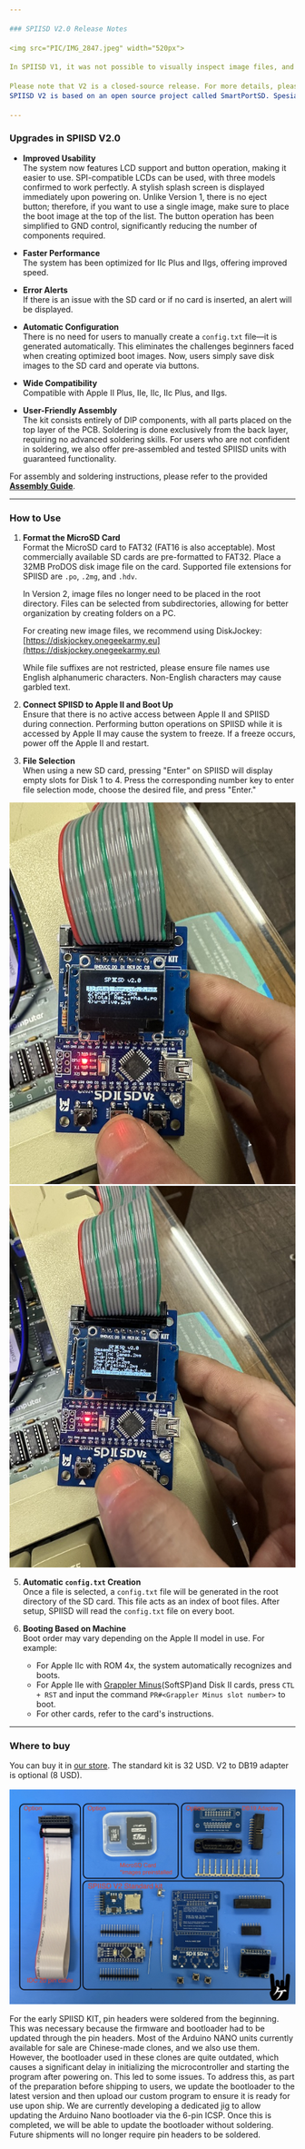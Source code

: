 ```yaml
---

### SPIISD V2.0 Release Notes  

<img src="PIC/IMG_2847.jpeg" width="520px">

In SPIISD V1, it was not possible to visually inspect image files, and the V2 main goal was to operate the system using an LCD and buttons. However, some users experienced difficulties creating image files or made near-miss mistakes with file suffixes in the V1. In V2, there are no suffix rules for compatible image files, and users can simply select files using button operations.  

Please note that V2 is a closed-source release. For more details, please refer to [my blog](https://ameblo.jp/keroxiee1016/entry-12875583265.html). We would like to special thank [Wing Yeung](http://www.mfa2lab.com) for helping with the V2.0 program. 
SPIISD V2 is based on an open source project called SmartPortSD. Spesial thanks to: Robert Justice, Andrea Ottaviani and Katherine Stark.

---
```


### Upgrades in SPIISD V2.0  

- **Improved Usability**  
  The system now features LCD support and button operation, making it easier to use. SPI-compatible LCDs can be used, with three models confirmed to work perfectly. A stylish splash screen is displayed immediately upon powering on. Unlike Version 1, there is no eject button; therefore, if you want to use a single image, make sure to place the boot image at the top of the list. The button operation has been simplified to GND control, significantly reducing the number of components required.  

- **Faster Performance**  
  The system has been optimized for IIc Plus and IIgs, offering improved speed.  

- **Error Alerts**  
  If there is an issue with the SD card or if no card is inserted, an alert will be displayed.  

- **Automatic Configuration**  
  There is no need for users to manually create a `config.txt` file—it is generated automatically. This eliminates the challenges beginners faced when creating optimized boot images. Now, users simply save disk images to the SD card and operate via buttons.  

- **Wide Compatibility**  
  Compatible with Apple II Plus, IIe, IIc, IIc Plus, and IIgs.  

- **User-Friendly Assembly**  
  The kit consists entirely of DIP components, with all parts placed on the top layer of the PCB. Soldering is done exclusively from the back layer, requiring no advanced soldering skills. For users who are not confident in soldering, we also offer pre-assembled and tested SPIISD units with guaranteed functionality.  

For assembly and soldering instructions, please refer to the provided [**Assembly Guide**](https://github.com/kerokero5150/SPIISD_V2/blob/main/PDF/SP2SD＿V2_DIY_assembly%20guide1.pdf).  

---

### How to Use  

1. **Format the MicroSD Card**  
   Format the MicroSD card to FAT32 (FAT16 is also acceptable). Most commercially available SD cards are pre-formatted to FAT32. Place a 32MB ProDOS disk image file on the card. Supported file extensions for SPIISD are `.po`, `.2mg`, and `.hdv`.  

   In Version 2, image files no longer need to be placed in the root directory. Files can be selected from subdirectories, allowing for better organization by creating folders on a PC.  

   For creating new image files, we recommend using DiskJockey:  
   [https://diskjockey.onegeekarmy.eu](https://diskjockey.onegeekarmy.eu)  

   While file suffixes are not restricted, please ensure file names use English alphanumeric characters. Non-English characters may cause garbled text.  

2. **Connect SPIISD to Apple II and Boot Up**  
   Ensure that there is no active access between Apple II and SPIISD during connection. Performing button operations on SPIISD while it is accessed by Apple II may cause the system to freeze. If a freeze occurs, power off the Apple II and restart.  

3. **File Selection**  
   When using a new SD card, pressing "Enter" on SPIISD will display empty slots for Disk 1 to 4. Press the corresponding number key to enter file selection mode, choose the desired file, and press "Enter."
<img src="PIC/IMG_2852.jpeg" width="520px">   
<img src="PIC/IMG_2854.jpeg" width="520px">

5. **Automatic `config.txt` Creation**  
   Once a file is selected, a `config.txt` file will be generated in the root directory of the SD card. This file acts as an index of boot files. After setup, SPIISD will read the `config.txt` file on every boot.  

6. **Booting Based on Machine**  
   Boot order may vary depending on the Apple II model in use. For example:  
   - For Apple IIc with ROM 4x, the system automatically recognizes and boots.  
   - For Apple IIe with [Grappler Minus](https://en.infinityproducts.co.jp/product-page/grappler-minus-fully-assembled-card-or-bare-pcb)(SoftSP)and Disk II cards, press `CTL + RST` and input the command `PR#<Grappler Minus slot number>` to boot.  
   - For other cards, refer to the card's instructions.  
---
### Where to buy

You can buy it in [our store](https://en.infinityproducts.co.jp/product-page/spiisd-v2-diy-kit). The standard kit is 32 USD. V2 to DB19 adapter is optional (8 USD).<BR><BR>
<img src="PIC/IMG_2751_s.jpeg" width="520px">
<BR>

For the early SPIISD KIT, pin headers were soldered from the beginning. This was necessary because the firmware and bootloader had to be updated through the pin headers.
Most of the Arduino NANO units currently available for sale are Chinese-made clones, and we also use them. However, the bootloader used in these clones are quite outdated, which causes a significant delay in initializing the microcontroller and starting the program after powering on. This led to some issues.
To address this, as part of the preparation before shipping to users, we update the bootloader to the latest version and then upload our custom program to ensure it is ready for use upon ship.
We are currently developing a dedicated jig to allow updating the Arduino Nano bootloader via the 6-pin ICSP. Once this is completed, we will be able to update the bootloader without soldering. Future shipments will no longer require pin headers to be soldered.

